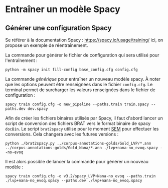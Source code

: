 # Entraîner un modèle Spacy

## Générer une configuration Spacy

Se référer à la documentation Spacy : https://spacy.io/usage/training/ ici, on
propose un exemple de réentraînement.

La commande pour générer le fichier de configuration qui sera utilisé pour
l'entraînement :

```
python -m spacy init fill-config base_config.cfg config.cfg
```

La commande _générique_ pour entraîner un nouveau modèle spacy. À noter que les
options peuvent être renseignées dans le fichier `config.cfg`. Le terminal
permet de surcharger les valeurs renseignées dans le fichier de configuration :

```
spacy train config.cfg -o new_pipeline --paths.train train.spacy --paths.dev dev.spacy
```

Afin de créer les fichiers binaires utilisés par Spacy, il faut d'abord lancer
un script de conversion des fichiers BRAT vers le format binaire de spacy
`docBin`. Le script `brat2spacy` utilise pour le moment
[SEM](github.com/YoannDupont/SEM) pour effectuer les conversions. Cela changera
avec les futures versions :

```
python ./brat2spacy.py ../corpus-annotations-golds/Gold_LVP/*.ann ../corpus-annotations-golds/Gold_Nana/*.ann ./lvp+nana-no_evoq.spacy --no-evoq
```

Il est alors possible de lancer la commande pour générer un nouveau modèle :

```
spacy train config.cfg -o v3.2/spacy_LVP+Nana-no_evoq --paths.train ./lvp+nana-no_evoq.spacy --paths.dev ./lvp+nana-no_evoq.spacy
```
